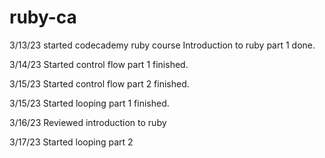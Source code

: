 # ruby-ca

3/13/23 started codecademy ruby course
Introduction to ruby part 1 done.

3/14/23
Started control flow part 1
finished.

3/15/23
Started control flow part 2
finished.

3/15/23
Started looping part 1
finished.

3/16/23
Reviewed introduction to ruby

3/17/23
Started looping part 2



